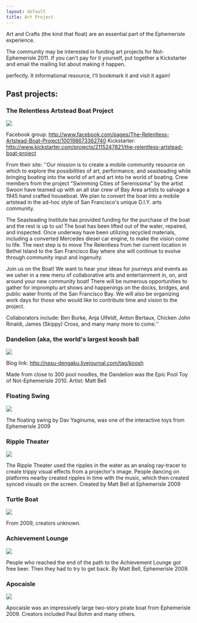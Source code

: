 ```yaml
---
layout: default
title: Art Project
---
```


Art and Crafts (the kind that float) are an essential part of the
Ephemerisle experience.

The community may be interested in funding art projects for
Not-Ephemerisle 2011. If you can't pay for it yourself, put together a
Kickstarter and email the mailing list about making it happen.

perfectly. It informational resource, I'll bookmark it and visit it
again!

Past projects:
--------------

### The Relentless Artstead Boat Project

![](http://farm6.static.flickr.com/5171/5590777985_4aa481e1a8.jpg)

Facebook group:
<http://www.facebook.com/pages/The-Relentless-Artstead-Boat-Project/100198673362740>
Kickstarter:
<http://www.kickstarter.com/projects/2115247821/the-relentless-artstead-boat-project>

From their site: ''Our mission is to create a mobile community resource
on which to explore the possibilities of art, performance, and
seasteading while bringing boating into the world of art and art into he
world of boating. Crew members from the project "Swimming Cities of
Serenissima" by the artist Swoon have teamed up with an all star crew of
Bay Area artists to salvage a 1945 hand crafted houseboat. We plan to
convert the boat into a mobile artstead in the ad-hoc style of San
Francisco's unique D.I.Y. arts community.

The Seasteading Institute has provided funding for the purchase of the
boat and the rest is up to us! The boat has been lifted out of the
water, repaired, and inspected. Once underway have been utilizing
recycled materials, including a converted Mercedes diesel car engine, to
make the vision come to life. The next step is to move The Relentless
from her current location in Bethel Island to the San Francisco Bay
where she will continue to evolve through community input and ingenuity.

Join us on the Boat! We want to hear your ideas for journeys and events
as we usher in a new menu of collaborative arts and entertainment in,
on, and around your new community boat! There will be numerous
opportunities to gather for impromptu art shows and happenings on the
docks, bridges, and public water fronts of the San Francisco Bay. We
will also be organizing work days for those who would like to contribute
time and vision to the project.

Collaborators include: Ben Burke, Anja Ulfeldt, Anton Bertaux, Chicken
John Rinaldi, James (Skippy) Cross, and many many more to come.''

### Dandelion (aka, the world's largest koosh ball

![](http://farm6.static.flickr.com/5270/5591369242_8b2b968111.jpg)

Blog link: <http://nasu-dengaku.livejournal.com/tag/koosh>

Made from close to 300 pool noodles, the Dandelion was the Epic Pool Toy
of Not-Ephemerisle 2010. Artist: Matt Bell

### Floating Swing

![](http://farm6.static.flickr.com/5264/5590777115_9f365b637d.jpg)

The floating swing by Dav Yaginuma, was one of the interactive toys from
Ephemerisle 2009

### Ripple Theater

![](http://farm6.static.flickr.com/5174/5590775205_653bc3d9a8.jpg)

The Ripple Theater used the ripples in the water as an analog ray-tracer
to create trippy visual effects from a projector's image. People dancing
on platforms nearby created ripples in time with the music, which then
created synced visuals on the screen. Created by Matt Bell at
Ephemerisle 2009

### Turtle Boat

![](http://farm6.static.flickr.com/5066/5590779025_44c0f8b445.jpg)

From 2009, creators unknown.

### Achievement Lounge

![](http://farm6.static.flickr.com/5172/5591369490_7c1556355c.jpg)

People who reached the end of the path to the Achievement Lounge got
free beer. Then they had to try to get back. By Matt Bell, Ephemerisle
2009.

### Apocaisle

![](http://farm6.static.flickr.com/5306/5590777883_4fc92dc1a8.jpg)

Apocaisle was an impressively large two-story pirate boat from
Ephemerisle 2009. Creators included Paul Bohm and many others.
